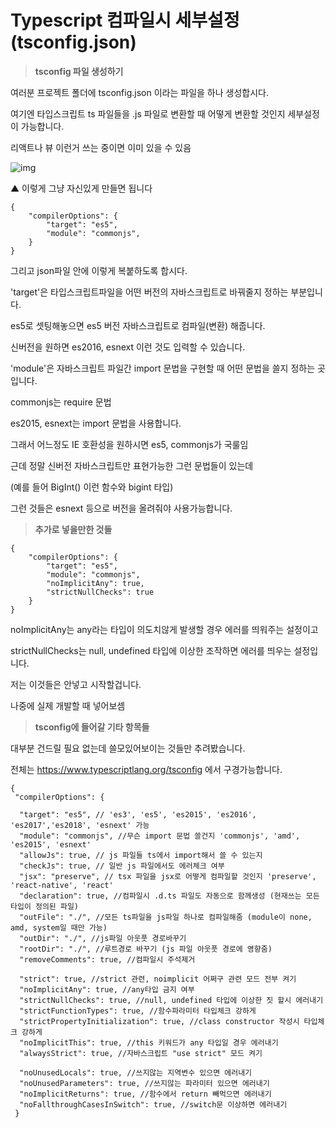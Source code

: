 #  Typescript 컴파일시 세부설정 (tsconfig.json)

 

> **tsconfig 파일 생성하기**

 

여러분 프로젝트 폴더에 tsconfig.json 이라는 파일을 하나 생성합시다.

여기엔 타입스크립트 ts 파일들을 .js 파일로 변환할 때 어떻게 변환할 것인지 세부설정이 가능합니다. 

리액트나 뷰 이런거 쓰는 중이면 이미 있을 수 있음

 

 

![img](https://codingapple.com/wp-content/uploads/2021/07/%EC%BA%A1%EC%B2%981-2.png)

 

▲ 이렇게 그냥 자신있게 만들면 됩니다

 

 

```
{
    "compilerOptions": {
        "target": "es5",
        "module": "commonjs",
    }
}
```

그리고 json파일 안에 이렇게 복붙하도록 합시다. 

 

'target'은 타입스크립트파일을 어떤 버전의 자바스크립트로 바꿔줄지 정하는 부분입니다.

es5로 셋팅해놓으면 es5 버전 자바스크립트로 컴파일(변환) 해줍니다. 

신버전을 원하면 es2016, esnext 이런 것도 입력할 수 있습니다. 

 

'module'은 자바스크립트 파일간 import 문법을 구현할 때 어떤 문법을 쓸지 정하는 곳입니다.

commonjs는 require 문법

es2015, esnext는 import 문법을 사용합니다. 

 

그래서 어느정도 IE 호환성을 원하시면 es5, commonjs가 국룰임 

근데 정말 신버전 자바스크립트만 표현가능한 그런 문법들이 있는데 

(예를 들어 BigInt() 이런 함수와 bigint 타입)

그런 것들은 esnext 등으로 버전을 올려줘야 사용가능합니다. 

 

 

 

 

 

 

 

> **추가로 넣을만한 것들**

 

```
{
    "compilerOptions": {
        "target": "es5",
        "module": "commonjs",
        "noImplicitAny": true,
        "strictNullChecks": true
    }
}
```

noImplicitAny는 any라는 타입이 의도치않게 발생할 경우 에러를 띄워주는 설정이고 

strictNullChecks는 null, undefined 타입에 이상한 조작하면 에러를 띄우는 설정입니다.

저는 이것들은 안넣고 시작할겁니다.

나중에 실제 개발할 때 넣어보셈 

 

 

 

 

 

 

 

> **tsconfig에 들어갈 기타 항목들**

 

대부분 건드릴 필요 없는데 쓸모있어보이는 것들만 추려봤습니다. 

전체는 https://www.typescriptlang.org/tsconfig 에서 구경가능합니다. 

 

```
{
 "compilerOptions": {

  "target": "es5", // 'es3', 'es5', 'es2015', 'es2016', 'es2017','es2018', 'esnext' 가능
  "module": "commonjs", //무슨 import 문법 쓸건지 'commonjs', 'amd', 'es2015', 'esnext'
  "allowJs": true, // js 파일들 ts에서 import해서 쓸 수 있는지 
  "checkJs": true, // 일반 js 파일에서도 에러체크 여부 
  "jsx": "preserve", // tsx 파일을 jsx로 어떻게 컴파일할 것인지 'preserve', 'react-native', 'react'
  "declaration": true, //컴파일시 .d.ts 파일도 자동으로 함께생성 (현재쓰는 모든 타입이 정의된 파일)
  "outFile": "./", //모든 ts파일을 js파일 하나로 컴파일해줌 (module이 none, amd, system일 때만 가능)
  "outDir": "./", //js파일 아웃풋 경로바꾸기
  "rootDir": "./", //루트경로 바꾸기 (js 파일 아웃풋 경로에 영향줌)
  "removeComments": true, //컴파일시 주석제거 

  "strict": true, //strict 관련, noimplicit 어쩌구 관련 모드 전부 켜기
  "noImplicitAny": true, //any타입 금지 여부
  "strictNullChecks": true, //null, undefined 타입에 이상한 짓 할시 에러내기 
  "strictFunctionTypes": true, //함수파라미터 타입체크 강하게 
  "strictPropertyInitialization": true, //class constructor 작성시 타입체크 강하게
  "noImplicitThis": true, //this 키워드가 any 타입일 경우 에러내기
  "alwaysStrict": true, //자바스크립트 "use strict" 모드 켜기

  "noUnusedLocals": true, //쓰지않는 지역변수 있으면 에러내기
  "noUnusedParameters": true, //쓰지않는 파라미터 있으면 에러내기
  "noImplicitReturns": true, //함수에서 return 빼먹으면 에러내기 
  "noFallthroughCasesInSwitch": true, //switch문 이상하면 에러내기 
 }
```